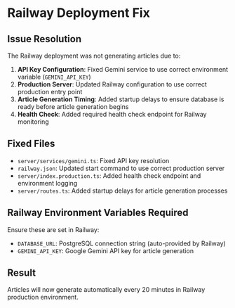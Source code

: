 # Railway Deployment Fix

## Issue Resolution

The Railway deployment was not generating articles due to:

1. **API Key Configuration**: Fixed Gemini service to use correct environment variable (`GEMINI_API_KEY`)
2. **Production Server**: Updated Railway configuration to use correct production entry point
3. **Article Generation Timing**: Added startup delays to ensure database is ready before article generation begins
4. **Health Check**: Added required health check endpoint for Railway monitoring

## Fixed Files

- `server/services/gemini.ts`: Fixed API key resolution
- `railway.json`: Updated start command to use correct production server
- `server/index.production.ts`: Added health check endpoint and environment logging
- `server/routes.ts`: Added startup delays for article generation processes

## Railway Environment Variables Required

Ensure these are set in Railway:
- `DATABASE_URL`: PostgreSQL connection string (auto-provided by Railway)
- `GEMINI_API_KEY`: Google Gemini API key for article generation

## Result

Articles will now generate automatically every 20 minutes in Railway production environment.